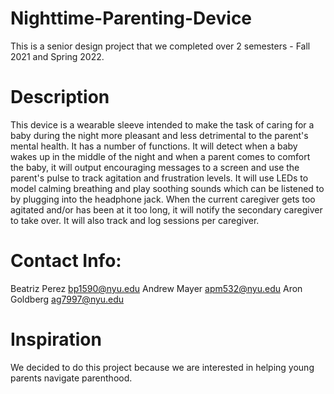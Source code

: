 # Nighttime-Parenting-Device
This is a senior design project that we completed over 2 semesters - Fall 2021 and Spring 2022.



# Description
This device is a wearable sleeve intended to make the task of caring for a baby during the night more pleasant and less detrimental to the parent's mental health. It has a 
number of functions. It will detect when a baby wakes up in the middle of the night and when a parent comes to comfort the baby, it will output encouraging messages to a screen 
and use the parent's pulse to track agitation and frustration levels. It will use LEDs to model calming breathing and play soothing sounds which can be listened to by plugging
into the headphone jack. When the current caregiver gets too agitated and/or has been at it too long, it will notify the secondary caregiver to take over. It will also track 
and log sessions per caregiver. 

# Contact Info:
Beatriz Perez bp1590@nyu.edu
Andrew Mayer apm532@nyu.edu
Aron Goldberg ag7997@nyu.edu

# Inspiration
We decided to do this project because we are interested in helping young parents navigate parenthood.
